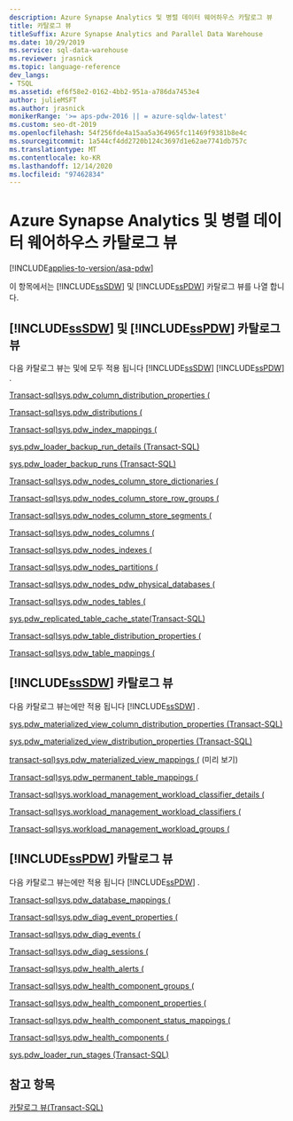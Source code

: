```yaml
---
description: Azure Synapse Analytics 및 병렬 데이터 웨어하우스 카탈로그 뷰
title: 카탈로그 뷰
titleSuffix: Azure Synapse Analytics and Parallel Data Warehouse
ms.date: 10/29/2019
ms.service: sql-data-warehouse
ms.reviewer: jrasnick
ms.topic: language-reference
dev_langs:
- TSQL
ms.assetid: ef6f58e2-0162-4bb2-951a-a786da7453e4
author: julieMSFT
ms.author: jrasnick
monikerRange: '>= aps-pdw-2016 || = azure-sqldw-latest'
ms.custom: seo-dt-2019
ms.openlocfilehash: 54f256fde4a15aa5a364965fc11469f9381b8e4c
ms.sourcegitcommit: 1a544cf4dd2720b124c3697d1e62ae7741db757c
ms.translationtype: MT
ms.contentlocale: ko-KR
ms.lasthandoff: 12/14/2020
ms.locfileid: "97462834"
---
```

# <a name="azure-synapse-analytics-and-parallel-data-warehouse-catalog-views"></a>Azure Synapse Analytics 및 병렬 데이터 웨어하우스 카탈로그 뷰

[!INCLUDE[applies-to-version/asa-pdw](../../includes/applies-to-version/asa-pdw.md)]

 이 항목에서는 [!INCLUDE[ssSDW](../../includes/sssdw-md.md)] 및 [!INCLUDE[ssPDW](../../includes/sspdw-md.md)] 카탈로그 뷰를 나열 합니다.  
  
## <a name="sssdw-and-sspdw-catalog-views"></a>[!INCLUDE[ssSDW](../../includes/sssdw-md.md)] 및 [!INCLUDE[ssPDW](../../includes/sspdw-md.md)] 카탈로그 뷰  
 다음 카탈로그 뷰는 및에 모두 적용 됩니다 [!INCLUDE[ssSDW](../../includes/sssdw-md.md)] [!INCLUDE[ssPDW](../../includes/sspdw-md.md)] .  
  
 [Transact-sql&#41;sys.pdw_column_distribution_properties &#40;](../../relational-databases/system-catalog-views/sys-pdw-column-distribution-properties-transact-sql.md)  
  
 [Transact-sql&#41;sys.pdw_distributions &#40;](../../relational-databases/system-catalog-views/sys-pdw-distributions-transact-sql.md)  
  
 [Transact-sql&#41;sys.pdw_index_mappings &#40;](../../relational-databases/system-catalog-views/sys-pdw-index-mappings-transact-sql.md)  
  
 [sys.pdw_loader_backup_run_details &#40;Transact-SQL&#41;](../../relational-databases/system-catalog-views/sys-pdw-loader-backup-run-details-transact-sql.md)  
  
 [sys.pdw_loader_backup_runs &#40;Transact-SQL&#41;](../../relational-databases/system-catalog-views/sys-pdw-loader-backup-runs-transact-sql.md)  
  
 [Transact-sql&#41;sys.pdw_nodes_column_store_dictionaries &#40;](../../relational-databases/system-catalog-views/sys-pdw-nodes-column-store-dictionaries-transact-sql.md)  
  
 [Transact-sql&#41;sys.pdw_nodes_column_store_row_groups &#40;](../../relational-databases/system-catalog-views/sys-pdw-nodes-column-store-row-groups-transact-sql.md)  
  
 [Transact-sql&#41;sys.pdw_nodes_column_store_segments &#40;](../../relational-databases/system-catalog-views/sys-pdw-nodes-column-store-segments-transact-sql.md)  
  
 [Transact-sql&#41;sys.pdw_nodes_columns &#40;](../../relational-databases/system-catalog-views/sys-pdw-nodes-columns-transact-sql.md)  
  
 [Transact-sql&#41;sys.pdw_nodes_indexes &#40;](../../relational-databases/system-catalog-views/sys-pdw-nodes-indexes-transact-sql.md)  
  
 [Transact-sql&#41;sys.pdw_nodes_partitions &#40;](../../relational-databases/system-catalog-views/sys-pdw-nodes-partitions-transact-sql.md)  
  
 [Transact-sql&#41;sys.pdw_nodes_pdw_physical_databases &#40;](../../relational-databases/system-catalog-views/sys-pdw-nodes-pdw-physical-databases-transact-sql.md)  
  
 [Transact-sql&#41;sys.pdw_nodes_tables &#40;](../../relational-databases/system-catalog-views/sys-pdw-nodes-tables-transact-sql.md) 

 [sys.pdw_replicated_table_cache_state(Transact-SQL)](sys-pdw-replicated-table-cache-state-transact-sql.md) 
  
 [Transact-sql&#41;sys.pdw_table_distribution_properties &#40;](../../relational-databases/system-catalog-views/sys-pdw-table-distribution-properties-transact-sql.md)  
  
 [Transact-sql&#41;sys.pdw_table_mappings &#40;](../../relational-databases/system-catalog-views/sys-pdw-table-mappings-transact-sql.md) 

## <a name="sssdw-catalog-views"></a>[!INCLUDE[ssSDW](../../includes/sssdw-md.md)] 카탈로그 뷰

 다음 카탈로그 뷰는에만 적용 됩니다 [!INCLUDE[ssSDW](../../includes/sssdw-md.md)] .

 [sys.pdw_materialized_view_column_distribution_properties &#40;Transact-SQL&#41;](./sys-pdw-materialized-view-column-distribution-properties-transact-sql.md?view=azure-sqldw-latest) 

 [sys.pdw_materialized_view_distribution_properties &#40;Transact-SQL&#41;](./sys-pdw-materialized-view-distribution-properties-transact-sql.md?view=azure-sqldw-latest) 

 [transact-sql&#41;sys.pdw_materialized_view_mappings &#40;](./sys-pdw-materialized-view-mappings-transact-sql.md?view=azure-sqldw-latest) (미리 보기)

 [Transact-sql&#41;sys.pdw_permanent_table_mappings &#40;](../../relational-databases/system-catalog-views/sys-pdw-permanent-table-mappings-transact-sql.md)

 [Transact-sql&#41;sys.workload_management_workload_classifier_details &#40;](../../relational-databases/system-catalog-views/sys-workload-management-workload-classifier-details-transact-sql.md)
  
 [Transact-sql&#41;sys.workload_management_workload_classifiers &#40;](../../relational-databases/system-catalog-views/sys-workload-management-workload-classifiers-transact-sql.md)
  
 [Transact-sql&#41;sys.workload_management_workload_groups &#40;](./sys-workload-management-workload-groups-transact-sql.md?view=azure-sqldw-latest)

## <a name="sspdw-catalog-views"></a>[!INCLUDE[ssPDW](../../includes/sspdw-md.md)] 카탈로그 뷰

 다음 카탈로그 뷰는에만 적용 됩니다 [!INCLUDE[ssPDW](../../includes/sspdw-md.md)] .

 [Transact-sql&#41;sys.pdw_database_mappings &#40;](../../relational-databases/system-catalog-views/sys-pdw-database-mappings-transact-sql.md)  
  
 [Transact-sql&#41;sys.pdw_diag_event_properties &#40;](../../relational-databases/system-catalog-views/sys-pdw-diag-event-properties-transact-sql.md)  
  
 [Transact-sql&#41;sys.pdw_diag_events &#40;](../../relational-databases/system-catalog-views/sys-pdw-diag-events-transact-sql.md)  
  
 [Transact-sql&#41;sys.pdw_diag_sessions &#40;](../../relational-databases/system-catalog-views/sys-pdw-diag-sessions-transact-sql.md)  
  
 [Transact-sql&#41;sys.pdw_health_alerts &#40;](../../relational-databases/system-catalog-views/sys-pdw-health-alerts-transact-sql.md)  
  
 [Transact-sql&#41;sys.pdw_health_component_groups &#40;](../../relational-databases/system-catalog-views/sys-pdw-health-component-groups-transact-sql.md)  
  
 [Transact-sql&#41;sys.pdw_health_component_properties &#40;](../../relational-databases/system-catalog-views/sys-pdw-health-component-properties-transact-sql.md)  
  
 [Transact-sql&#41;sys.pdw_health_component_status_mappings &#40;](../../relational-databases/system-catalog-views/sys-pdw-health-component-status-mappings-transact-sql.md)  
  
 [Transact-sql&#41;sys.pdw_health_components &#40;](../../relational-databases/system-catalog-views/sys-pdw-health-components-transact-sql.md)  
  
 [sys.pdw_loader_run_stages &#40;Transact-SQL&#41;](../../relational-databases/system-catalog-views/sys-pdw-loader-run-stages-transact-sql.md)  
  
## <a name="see-also"></a>참고 항목  
 [카탈로그 뷰&#40;Transact-SQL&#41;](../../relational-databases/system-catalog-views/catalog-views-transact-sql.md)  
  
